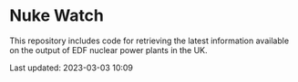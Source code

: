 # Nuke Watch

This repository includes code for retrieving the latest information available on the output of EDF nuclear power plants in the UK.

Last updated: 2023-03-03 10:09